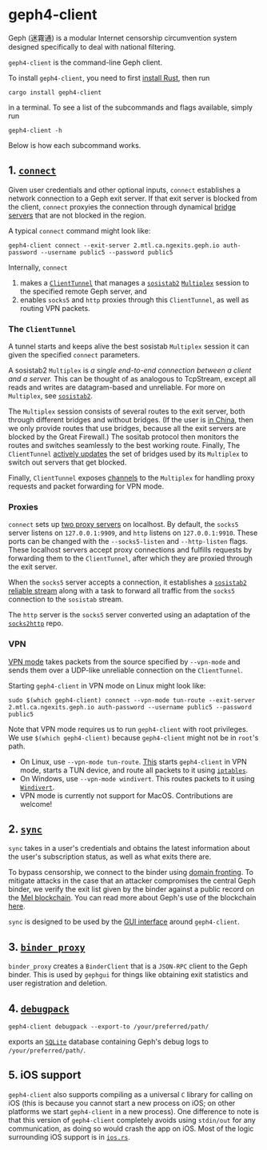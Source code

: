 # geph4-client
Geph (迷霧通) is a modular Internet censorship circumvention system designed specifically to deal with national filtering. 

`geph4-client` is the command-line Geph client. 

To install `geph4-client`, you need to first [install Rust](https://www.rust-lang.org/tools/install), then run 

```shell!
cargo install geph4-client
``` 

in a terminal. To see a list of the subcommands and flags available, simply run 

```shell!
geph4-client -h
```

Below is how each subcommand works.

## 1. [`connect`](https://github.com/geph-official/geph4-client/blob/master/src/connect.rs)
Given user credentials and other optional inputs, `connect` establishes a network connection to a Geph exit server. If that exit server is blocked from the client, `connect` proxyies the connection through dynamical [bridge servers](https://github.com/geph-official/bridge-phalanx) that are not blocked in the region.

A typical `connect` command might look like:

```shell!
geph4-client connect --exit-server 2.mtl.ca.ngexits.geph.io auth-password --username public5 --password public5
```

Internally, `connect` 
1. makes a [`ClientTunnel`](https://github.com/geph-official/geph4-client/blob/master/src/connect/tunnel/mod.rs#L80) that manages a [`sosistab2`](https://github.com/geph-official/sosistab2) [`Multiplex`](https://github.com/geph-official/sosistab2/blob/master/src/multiplex/multiplex_struct.rs) session to the specified remote Geph server, and
2. enables `socks5` and `http` proxies through this `ClientTunnel`, as well as routing VPN packets.

### The `ClientTunnel`
A tunnel starts and keeps alive the best sosistab `Multiplex` session it can given the specified `connect` parameters. 

A sosistab2 `Multiplex` is *a single end-to-end connection between a client and a server.* This can be thought of as analogous to TcpStream, except all reads and writes are datagram-based and unreliable. For more on `Multiplex`, see [`sosistab2`](https://github.com/geph-official/sosistab2).

The `Multiplex` session consists of several routes to the exit server, both through different bridges and without bridges. (If the user is [in China](https://github.com/geph-official/geph4-client/blob/master/src/china/mod.rs#L51), then we only provide routes that use bridges, because all the exit servers are blocked by the Great Firewall.) The sositab protocol then monitors the routes and switches seamlessly to the best working route. Finally, The `ClientTunnel` [actively updates](https://github.com/geph-official/geph4-client/blob/master/src/connect/tunnel/getsess.rs#L142) the set of bridges used by its `Multiplex` to switch out servers that get blocked.

Finally, `ClientTunnel` exposes [channels](https://github.com/geph-official/geph4-client/blob/master/src/connect/tunnel/mod.rs#L85) to the `Multiplex` for handling proxy requests and packet forwarding for VPN mode.

### Proxies

`connect` sets up [two proxy servers](https://github.com/geph-official/geph4-client/blob/master/src/connect.rs#L112) on localhost. By default, the `socks5` server listens on `127.0.0.1:9909`, and `http` listens on `127.0.0.1:9910`. These ports can be changed with the `--socks5-listen` and `--http-listen` flags.  These localhost servers accept proxy connections and fulfills requests by forwarding them to the `ClientTunnel`, after which they are proxied through the exit server.

When the `socks5` server accepts a connection, it establishes a [`sosistab2` reliable stream](https://github.com/geph-official/sosistab2/blob/master/src/multiplex/stream/mod.rs#L33) along with a task to forward all traffic from the `socks5` connection to the `sosistab` stream.

The `http` server is the `socks5` server converted using an adaptation of the [`socks2http`](https://github.com/xVanTuring/socks2http-rs) repo.

### VPN
[VPN mode](https://github.com/geph-official/geph4-client/blob/master/src/connect/vpn.rs#L47) takes packets from the source specified by `--vpn-mode` and sends them over a UDP-like unreliable connection on the `ClientTunnel`. 

Starting `geph4-client` in VPN mode on Linux might look like:
```shell!
sudo $(which geph4-client) connect --vpn-mode tun-route --exit-server 2.mtl.ca.ngexits.geph.io auth-password --username public5 --password public5
```

Note that VPN mode requires us to run `geph4-client` with root privileges. We use `$(which geph4-client)` because `geph4-client` might not be in `root`'s path.

- On Linux, use `--vpn-mode tun-route`. [This](https://github.com/geph-official/geph4-client/blob/master/src/connect/vpn.rs#L171) starts `geph4-client` in VPN mode, starts a TUN device, and route all packets to it using [`iptables`](https://en.wikipedia.org/wiki/Iptables).
- On Windows, use `--vpn-mode windivert`. This routes packets to it using [`Windivert`](https://reqrypt.org/windivert.html).
- VPN mode is currently not support for MacOS. Contributions are welcome!


## 2. [`sync`](https://github.com/geph-official/geph4-client/blob/master/src/sync.rs)
`sync` takes in a user's credentials and obtains the latest information about the user's subscription status, as well as what exits there are. 

To bypass censorship, we connect to the binder using [domain fronting](https://en.wikipedia.org/wiki/Domain_fronting). To mitigate attacks in the case that an attacker compromises the central Geph binder, we verify the exit list given by the binder against a public record on the [Mel blockchain](https://melproject.org/en/). You can read more about Geph's use of the blockchain [here](https://medium.com/themelio/mel-geph-securing-a-production-vpn-app-with-mel-light-clients-9e910d83507).

`sync` is designed to be used by the [GUI interface](https://github.com/geph-official/gephgui) around `geph4-client`.


## 3. [`binder_proxy`](https://github.com/geph-official/geph4-client/blob/master/src/binderproxy.rs)
`binder_proxy` creates a `BinderClient` that is a `JSON-RPC` client to the Geph binder. This is used by `gephgui` for things like obtaining exit statistics and user registration and deletion.


## 4. [`debugpack`](https://github.com/geph-official/geph4-client/blob/master/src/debugpack.rs)
```shell!
geph4-client debugpack --export-to /your/preferred/path/
```

exports an [`SQLite`](https://www.sqlite.org/index.html) database containing Geph's debug logs to `/your/preferred/path/`. 


## 5. iOS support
`geph4-client` also supports compiling as a universal `C` library for calling on iOS (this is because you cannot start a new process on iOS; on other platforms we start `geph4-client` in a new process). One difference to note is that this version of `geph4-client` completely avoids using `stdin/out` for any communication, as doing so would crash the app on iOS. Most of the logic surrounding iOS support is in [`ios.rs`](https://github.com/geph-official/geph4-client/blob/master/src/ios.rs).
